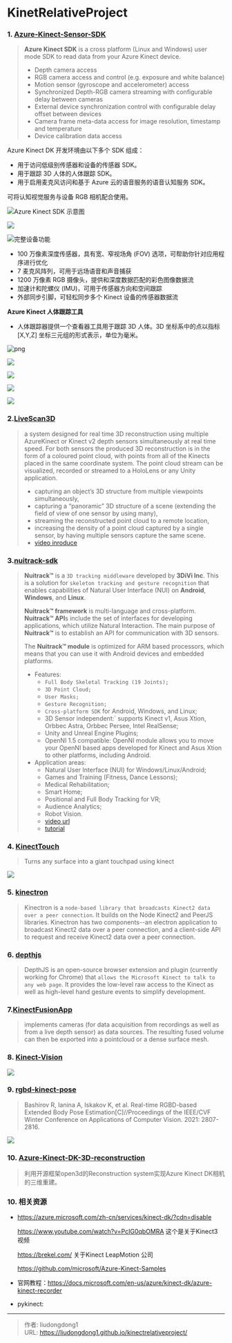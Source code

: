 # KinetRelativeProject


### 1. [Azure-Kinect-Sensor-SDK](https://github.com/microsoft/Azure-Kinect-Sensor-SDK)

> **Azure Kinect SDK** is a cross platform (Linux and Windows) user mode SDK to read data from your Azure Kinect device.
>
> - Depth camera access
> - RGB camera access and control (e.g. exposure and white balance)
> - Motion sensor (gyroscope and accelerometer) access
> - Synchronized Depth-RGB camera streaming with configurable delay between cameras
> - External device synchronization control with configurable delay offset between devices
> - Camera frame meta-data access for image resolution, timestamp and temperature
> - Device calibration data access

Azure Kinect DK 开发环境由以下多个 SDK 组成：

- 用于访问低级别传感器和设备的传感器 SDK。
- 用于跟踪 3D 人体的人体跟踪 SDK。
- 用于启用麦克风访问和基于 Azure 云的语音服务的语音认知服务 SDK。

可将认知视觉服务与设备 RGB 相机配合使用。

![Azure Kinect SDK 示意图](https://docs.microsoft.com/zh-cn/azure/Kinect-dk/media/quickstarts/sdk-diagram.jpg)

![](https://azure.microsoft.com/images/page/services/azure-kinect-dk/whats-inside.jpg?v=7cb127ac965b83c1e6840842244fcb5e31a9f4f9328acfb2a63b04538befa8b7)

![完整设备功能](https://docs.microsoft.com/zh-cn/azure/Kinect-dk/media/quickstarts/full-device-features.png)

- 100 万像素深度传感器，具有宽、窄视场角 (FOV) 选项，可帮助你针对应用程序进行优化
- 7 麦克风阵列，可用于远场语音和声音捕获
- 1200 万像素 RGB 摄像头，提供和深度数据匹配的彩色图像数据流
- 加速计和陀螺仪 (IMU)，可用于传感器方向和空间跟踪
- 外部同步引脚，可轻松同步多个 Kinect 设备的传感器数据流

**Azure Kinect 人体跟踪工具**

- 人体跟踪器提供一个查看器工具用于跟踪 3D 人体。3D 坐标系中的点以指标 [X,Y,Z] 坐标三元组的形式表示，单位为毫米。

![png](https://img-blog.csdn.net/20180703120303332?watermark/2/text/aHR0cHM6Ly9ibG9nLmNzZG4ubmV0L2hvbmdiaW5feHU=/font/5a6L5L2T/fontsize/400/fill/I0JBQkFCMA==/dissolve/70)

![](https://lddpicture.oss-cn-beijing.aliyuncs.com/picture/image-20210204100249440.png)

![](https://lddpicture.oss-cn-beijing.aliyuncs.com/picture/image-20210204100307697.png)

![](https://lddpicture.oss-cn-beijing.aliyuncs.com/picture/image-20210204100217254.png)

![](https://lddpicture.oss-cn-beijing.aliyuncs.com/picture/image-20210204100337343.png)

### 2.[LiveScan3D](https://github.com/MarekKowalski/LiveScan3D)

> a system designed for real time 3D reconstruction using multiple AzureKinect or Kinect v2 depth sensors simultaneously at real time speed. For both sensors the produced 3D reconstruction is in the form of a coloured point cloud, with points from all of the Kinects placed in the same coordinate system. The point cloud stream can be visualized, recorded or streamed to a HoloLens or any Unity application. 
>
> - capturing an object’s 3D structure from multiple viewpoints simultaneously,
> - capturing a “panoramic” 3D structure of a scene (extending the field of view of one sensor by using many),
> - streaming the reconstructed point cloud to a remote location,
> - increasing the density of a point cloud captured by a single sensor, by having multiple sensors capture the same scene.
> - [video inroduce](https://www.youtube.com/watch?v=9y_WglwpJtE)

### 3.[nuitrack-sdk](https://github.com/3DiVi/nuitrack-sdk)

> **Nuitrack™** is a `3D tracking middleware` developed by **3DiVi Inc**. This is a solution for `skeleton tracking and gesture recognition` that enables capabilities of Natural User Interface (NUI) on **Android**, **Windows**, and **Linux**.
>
> **Nuitrack™ framework** is multi-language and cross-platform. **Nuitrack™ API**s include the set of interfaces for developing applications, which utilize Natural Interaction. The main purpose of **Nuitrack™** is to establish an API for communication with 3D sensors.
>
> The **Nuitrack™ module** is optimized for ARM based processors, which means that you can use it with Android devices and embedded platforms.
>
> - Features:
>   - `Full Body Skeletal Tracking (19 Joints);`
>   - `3D Point Cloud;`
>   - `User Masks;`
>   - `Gesture Recognition;`
>   - `Cross-platform SDK` for Android, Windows, and Linux;
>   - 3D Sensor independent:` supports Kinect v1, Asus Xtion, Orbbec Astra, Orbbec Persee, Intel RealSense;
>   - Unity and Unreal Engine Plugins;
>   - OpenNI 1.5 compatible: OpenNI module allows you to move your OpenNI based apps developed for Kinect and Asus Xtion to other platforms, including Android.
> - Application areas:
>   - Natural User Interface (NUI) for Windows/Linux/Android;
>   - Games and Training (Fitness, Dance Lessons);
>   - Medical Rehabilitation;
>   - Smart Home;
>   - Positional and Full Body Tracking for VR;
>   - Audience Analytics;
>   - Robot Vision.
>   - [video url](https://www.youtube.com/watch?v=VResoec14wQ)
>   - [tutorial](https://www.youtube.com/watch?v=F1Vx_pu9dbk)

### 4. [KinectTouch](https://github.com/robbeofficial/KinectTouch)

> Turns any surface into a giant touchpad using kinect

![](https://lddpicture.oss-cn-beijing.aliyuncs.com/picture/image-20210119150933293.png)

### 5. [kinectron](https://github.com/kinectron/kinectron)

> Kinectron is a `node-based library that broadcasts Kinect2 data over a peer connection`. It builds on the Node Kinect2 and PeerJS libraries. Kinectron has two components--an electron application to broadcast Kinect2 data over a peer connection, and a client-side API to request and receive Kinect2 data over a peer connection.

### 6. [depthjs](https://github.com/doug/depthjs)

> DepthJS is an open-source browser extension and plugin (currently working for Chrome) that `allows the Microsoft Kinect to talk to any web page`. It provides the low-level raw access to the Kinect as well as high-level hand gesture events to simplify development.

### 7.[KinectFusionApp](https://github.com/chrdiller/KinectFusionApp)

>  implements cameras (for data acquisition from recordings as well as from a live depth sensor) as data sources. The resulting fused volume can then be exported into a pointcloud or a dense surface mesh.

### 8. [Kinect-Vision](https://github.com/soumik12345/Kinect-Vision)

![](https://lddpicture.oss-cn-beijing.aliyuncs.com/picture/image-20210301202846740.png)

### 9. [rgbd-kinect-pose](https://github.com/rmbashirov/rgbd-kinect-pose)

> Bashirov R, Ianina A, Iskakov K, et al. Real-time RGBD-based Extended Body Pose Estimation[C]//Proceedings of the IEEE/CVF Winter Conference on Applications of Computer Vision. 2021: 2807-2816.

![](https://lddpicture.oss-cn-beijing.aliyuncs.com/picture/image-20210822163959268.png)

### 10. [Azure-Kinect-DK-3D-reconstruction](https://github.com/luckyluckydadada/Azure-Kinect-DK-3D-reconstruction)

> 利用开源框架open3d的Reconstruction system实现Azure Kinect DK相机的三维重建。 

### 10. 相关资源

- https://azure.microsoft.com/zh-cn/services/kinect-dk/?cdn=disable

  https://www.youtube.com/watch?v=PcIG0qbOMRA   这个是关于Kinect3 视频

  https://brekel.com/  关于Kinect  LeapMotion 公司

  https://github.com/microsoft/Azure-Kinect-Samples
  
- 官网教程：https://docs.microsoft.com/en-us/azure/kinect-dk/azure-kinect-recorder

- pykinect: 



---

> 作者: liudongdong1  
> URL: https://liudongdong1.github.io/kinectrelativeproject/  

